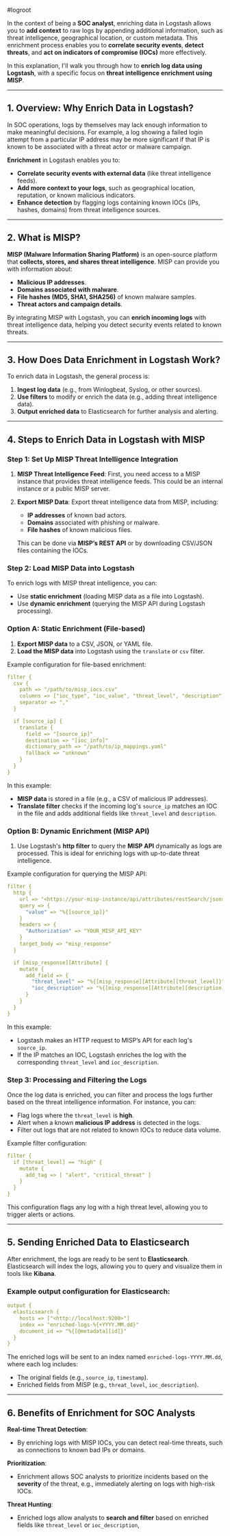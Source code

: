 #logroot


In the context of being a **SOC analyst**, enriching data in Logstash allows you to **add context** to raw logs by appending additional information, such as threat intelligence, geographical location, or custom metadata. This enrichment process enables you to **correlate security events**, **detect threats**, and **act on indicators of compromise (IOCs)** more effectively.

In this explanation, I'll walk you through how to **enrich log data using Logstash**, with a specific focus on **threat intelligence enrichment using MISP**.

---

## **1. Overview: Why Enrich Data in Logstash?**

In SOC operations, logs by themselves may lack enough information to make meaningful decisions. For example, a log showing a failed login attempt from a particular IP address may be more significant if that IP is known to be associated with a threat actor or malware campaign.

**Enrichment** in Logstash enables you to:

- **Correlate security events with external data** (like threat intelligence feeds).
- **Add more context to your logs**, such as geographical location, reputation, or known malicious indicators.
- **Enhance detection** by flagging logs containing known IOCs (IPs, hashes, domains) from threat intelligence sources.

---

## **2. What is MISP?**

**MISP (Malware Information Sharing Platform)** is an open-source platform that **collects, stores, and shares threat intelligence**. MISP can provide you with information about:

- **Malicious IP addresses**.
- **Domains associated with malware**.
- **File hashes (MD5, SHA1, SHA256)** of known malware samples.
- **Threat actors and campaign details**.

By integrating MISP with Logstash, you can **enrich incoming logs** with threat intelligence data, helping you detect security events related to known threats.

---

## **3. How Does Data Enrichment in Logstash Work?**

To enrich data in Logstash, the general process is:

1. **Ingest log data** (e.g., from Winlogbeat, Syslog, or other sources).
2. **Use filters** to modify or enrich the data (e.g., adding threat intelligence data).
3. **Output enriched data** to Elasticsearch for further analysis and alerting.

---

## **4. Steps to Enrich Data in Logstash with MISP**

### **Step 1: Set Up MISP Threat Intelligence Integration**

1. **MISP Threat Intelligence Feed**: First, you need access to a MISP instance that provides threat intelligence feeds. This could be an internal instance or a public MISP server.
2. **Export MISP Data**: Export threat intelligence data from MISP, including:
    - **IP addresses** of known bad actors.
    - **Domains** associated with phishing or malware.
    - **File hashes** of known malicious files.
    
    This can be done via **MISP’s REST API** or by downloading CSV/JSON files containing the IOCs.
    

### **Step 2: Load MISP Data into Logstash**

To enrich logs with MISP threat intelligence, you can:

- Use **static enrichment** (loading MISP data as a file into Logstash).
- Use **dynamic enrichment** (querying the MISP API during Logstash processing).

### **Option A: Static Enrichment (File-based)**

1. **Export MISP data** to a CSV, JSON, or YAML file.
2. **Load the MISP data** into Logstash using the `translate` or `csv` filter.

Example configuration for file-based enrichment:

```yaml
filter {
  csv {
    path => "/path/to/misp_iocs.csv"
    columns => ["ioc_type", "ioc_value", "threat_level", "description"]
    separator => ","
  }

  if [source_ip] {
    translate {
      field => "[source_ip]"
      destination => "[ioc_info]"
      dictionary_path => "/path/to/ip_mappings.yaml"
      fallback => "unknown"
    }
  }
}

```

In this example:

- **MISP data** is stored in a file (e.g., a CSV of malicious IP addresses).
- **Translate filter** checks if the incoming log's `source_ip` matches an IOC in the file and adds additional fields like `threat_level` and `description`.

### **Option B: Dynamic Enrichment (MISP API)**

1. Use Logstash's **http filter** to query the **MISP API** dynamically as logs are processed. This is ideal for enriching logs with up-to-date threat intelligence.

Example configuration for querying the MISP API:

```yaml
filter {
  http {
    url => "<https://your-misp-instance/api/attributes/restSearch/json>"
    query => {
      "value" => "%{[source_ip]}"
    }
    headers => {
      "Authorization" => "YOUR_MISP_API_KEY"
    }
    target_body => "misp_response"
  }

  if [misp_response][Attribute] {
    mutate {
      add_field => {
        "threat_level" => "%{[misp_response][Attribute][threat_level]}"
        "ioc_description" => "%{[misp_response][Attribute][description]}"
      }
    }
  }
}

```

In this example:

- Logstash makes an HTTP request to MISP’s API for each log's `source_ip`.
- If the IP matches an IOC, Logstash enriches the log with the corresponding `threat_level` and `ioc_description`.

### **Step 3: Processing and Filtering the Logs**

Once the log data is enriched, you can filter and process the logs further based on the threat intelligence information. For instance, you can:

- Flag logs where the `threat_level` is **high**.
- Alert when a known **malicious IP address** is detected in the logs.
- Filter out logs that are not related to known IOCs to reduce data volume.

Example filter configuration:

```yaml
filter {
  if [threat_level] == "high" {
    mutate {
      add_tag => [ "alert", "critical_threat" ]
    }
  }
}

```

This configuration flags any log with a high threat level, allowing you to trigger alerts or actions.

---

## **5. Sending Enriched Data to Elasticsearch**

After enrichment, the logs are ready to be sent to **Elasticsearch**. Elasticsearch will index the logs, allowing you to query and visualize them in tools like **Kibana**.

### Example output configuration for Elasticsearch:

```yaml
output {
  elasticsearch {
    hosts => ["<http://localhost:9200>"]
    index => "enriched-logs-%{+YYYY.MM.dd}"
    document_id => "%{[@metadata][id]}"
  }
}

```

The enriched logs will be sent to an index named `enriched-logs-YYYY.MM.dd`, where each log includes:

- The original fields (e.g., `source_ip`, `timestamp`).
- Enriched fields from MISP (e.g., `threat_level`, `ioc_description`).

---

## **6. Benefits of Enrichment for SOC Analysts**

**Real-time Threat Detection**:

- By enriching logs with MISP IOCs, you can detect real-time threats, such as connections to known bad IPs or domains.

**Prioritization**:

- Enrichment allows SOC analysts to prioritize incidents based on the **severity** of the threat, e.g., immediately alerting on logs with high-risk IOCs.

**Threat Hunting**:

- Enriched logs allow analysts to **search and filter** based on enriched fields like `threat_level` or `ioc_description`,
